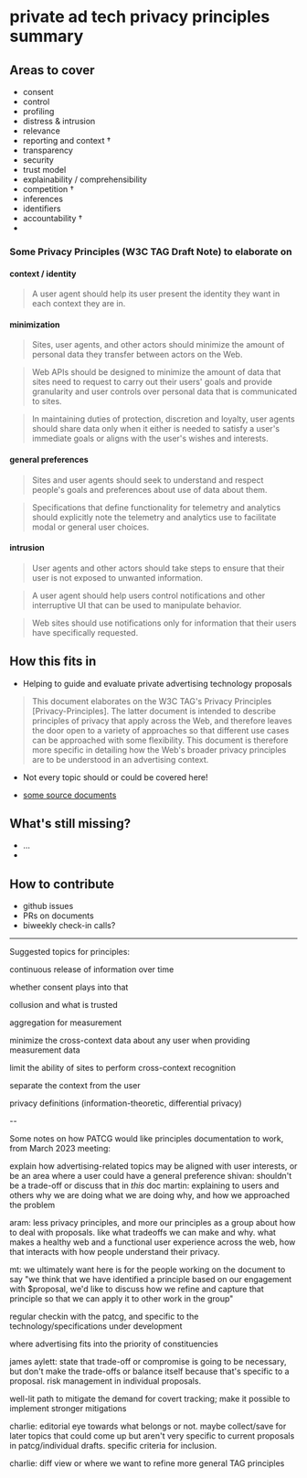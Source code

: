 # private ad tech privacy principles summary

## Areas to cover

* consent
* control
* profiling
* distress & intrusion
* relevance
* reporting and context †
* transparency
* security
* trust model
* explainability / comprehensibility
* competition †
* inferences
* identifiers
* accountability †
* 

### Some Privacy Principles (W3C TAG Draft Note) to elaborate on

#### context / identity

> A user agent should help its user present the identity they want in each context they are in.

#### minimization

> Sites, user agents, and other actors should minimize the amount of personal data they transfer between actors on the Web.

> Web APIs should be designed to minimize the amount of data that sites need to request to carry out their users' goals and provide granularity and user controls over personal data that is communicated to sites.

> In maintaining duties of protection, discretion and loyalty, user agents should share data only when it either is needed to satisfy a user's immediate goals or aligns with the user's wishes and interests.

#### general preferences

> Sites and user agents should seek to understand and respect people's goals and preferences about use of data about them.

> Specifications that define functionality for telemetry and analytics should explicitly note the telemetry and analytics use to facilitate modal or general user choices.

#### intrusion

> User agents and other actors should take steps to ensure that their user is not exposed to unwanted information.

> A user agent should help users control notifications and other interruptive UI that can be used to manipulate behavior.

> Web sites should use notifications only for information that their users have specifically requested.

## How this fits in

* Helping to guide and evaluate private advertising technology proposals

> This document elaborates on the W3C TAG's Privacy Principles [Privacy-Principles]. The latter document is intended to describe principles of privacy that apply across the Web, and therefore leaves the door open to a variety of approaches so that different use cases can be approached with some flexibility. This document is therefore more specific in detailing how the Web's broader privacy principles are to be understood in an advertising context. 

* Not every topic should or could be covered here!

* [some source documents](https://github.com/npdoty/patcg-docs/blob/principles-sources/principles/sources.md)

## What's still missing?

* ...
* 

## How to contribute

* github issues
* PRs on documents
* biweekly check-in calls?

---

Suggested topics for principles:

continuous release of information over time

whether consent plays into that

collusion and what is trusted

aggregation for measurement

minimize the cross-context data about any user when providing measurement data

limit the ability of sites to perform cross-context recognition

separate the context from the user

privacy definitions (information-theoretic, differential privacy)


--

Some notes on how PATCG would like principles documentation to work, from March 2023 meeting:

explain how advertising-related topics may be aligned with user interests, or be an area where a user could have a general preference
    shivan: shouldn't be a trade-off or discuss that in *this* doc
    martin: explaining to users and others why we are doing what we are doing
        why, and how we approached the problem

aram: less privacy principles, and more our principles as a group about how to deal with proposals. like what tradeoffs we can make and why. what makes a healthy web and a functional user experience across the web, how that interacts with how people understand their privacy.

mt: we ultimately want here is for the people working on the document to say "we think that we have identified a principle based on our engagement with $proposal, we'd like to discuss how we refine and capture that principle so that we can apply it to other work in the group"

regular checkin with the patcg, and specific to the technology/specifications under development

where advertising fits into the priority of constituencies

james aylett: state that trade-off or compromise is going to be necessary, but don't make the trade-offs or balance itself because that's specific to a proposal. risk management in individual proposals.

well-lit path to mitigate the demand for covert tracking; make it possible to implement stronger mitigations

charlie: editorial eye towards what belongs or not. maybe collect/save for later topics that could come up but aren't very specific to current proposals in patcg/individual drafts. specific criteria for inclusion.

charlie: diff view or where we want to refine more general TAG principles
